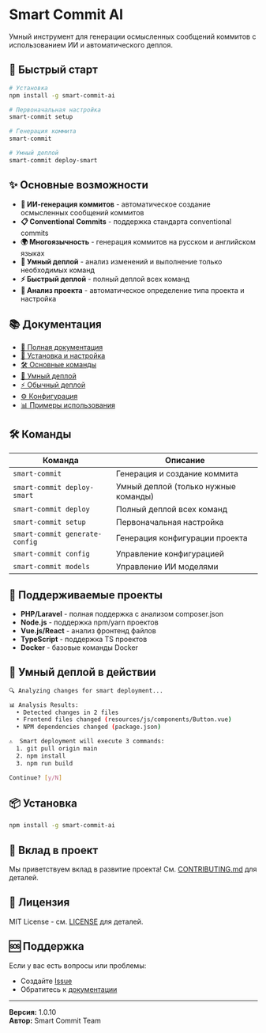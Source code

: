 # Smart Commit AI

Умный инструмент для генерации осмысленных сообщений коммитов с использованием ИИ и автоматического деплоя.

## 🚀 Быстрый старт

```bash
# Установка
npm install -g smart-commit-ai

# Первоначальная настройка
smart-commit setup

# Генерация коммита
smart-commit

# Умный деплой
smart-commit deploy-smart
```

## ✨ Основные возможности

- **🤖 ИИ-генерация коммитов** - автоматическое создание осмысленных сообщений коммитов
- **📋 Conventional Commits** - поддержка стандарта conventional commits
- **🌍 Многоязычность** - генерация коммитов на русском и английском языках
- **🔧 Умный деплой** - анализ изменений и выполнение только необходимых команд
- **⚡ Быстрый деплой** - полный деплой всех команд
- **🎯 Анализ проекта** - автоматическое определение типа проекта и настройка

## 📚 Документация

- [📖 Полная документация](docs/README.md)
- [🚀 Установка и настройка](docs/setup.md)
- [🛠️ Основные команды](docs/commands.md)
- [🧠 Умный деплой](docs/smart-deploy.md)
- [⚡ Обычный деплой](docs/deploy.md)
- [⚙️ Конфигурация](docs/configuration.md)
- [📊 Примеры использования](docs/examples.md)

## 🛠️ Команды

| Команда | Описание |
|---------|----------|
| `smart-commit` | Генерация и создание коммита |
| `smart-commit deploy-smart` | Умный деплой (только нужные команды) |
| `smart-commit deploy` | Полный деплой всех команд |
| `smart-commit setup` | Первоначальная настройка |
| `smart-commit generate-config` | Генерация конфигурации проекта |
| `smart-commit config` | Управление конфигурацией |
| `smart-commit models` | Управление ИИ моделями |

## 🔧 Поддерживаемые проекты

- **PHP/Laravel** - полная поддержка с анализом composer.json
- **Node.js** - поддержка npm/yarn проектов
- **Vue.js/React** - анализ фронтенд файлов
- **TypeScript** - поддержка TS проектов
- **Docker** - базовые команды Docker

## 🎯 Умный деплой в действии

```bash
🔍 Analyzing changes for smart deployment...

📊 Analysis Results:
  • Detected changes in 2 files
  • Frontend files changed (resources/js/components/Button.vue)
  • NPM dependencies changed (package.json)

⚠️  Smart deployment will execute 3 commands:
  1. git pull origin main
  2. npm install
  3. npm run build

Continue? [y/N]
```

## 📦 Установка

```bash
npm install -g smart-commit-ai
```

## 🤝 Вклад в проект

Мы приветствуем вклад в развитие проекта! См. [CONTRIBUTING.md](CONTRIBUTING.md) для деталей.

## 📄 Лицензия

MIT License - см. [LICENSE](LICENSE) для деталей.

## 🆘 Поддержка

Если у вас есть вопросы или проблемы:
- Создайте [Issue](https://github.com/your-username/smart-commit/issues)
- Обратитесь к [документации](docs/)

---

**Версия:** 1.0.10  
**Автор:** Smart Commit Team